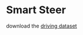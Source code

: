 <h1>Smart Steer </h1>


download the <a href="https://drive.google.com/file/d/1Ue4XohCOV5YXy57S_5tDfCVqzLr101M7/view">driving dataset</a>
